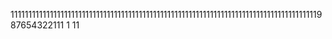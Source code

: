 11111111111111111111111111111111111111111111111111111111111111111111111111111111111111987654322111
1
11
